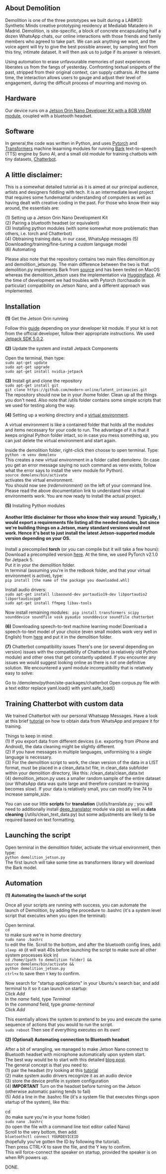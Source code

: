## About Demolition

Demolition is one of the three prototypes we built during a LAB#03: Synthetic Minds creative prototyping residency at Medialab Matadero in Madrid. Demolition, is site-specific, a block of concrete encapsulating half a dozen WhatsApp chats, our online interactions with those friends and family members who agreed to take part. We can ask anything we want, and the voice agent will try to give the best possible answer, by sampling text from this tiny, intimate dataset. It will then ask us to judge if its answer is relevant.

Using automation to erase unfavourable memories of past experiences liberates us from the fangs of yesterday. Confronting textual snippets of the past, stripped from their original context, can supply catharsis. At the same time, the interaction allows users to gauge and adjust their level of engagement, during the difficult process of mourning and moving on.

## Hardware

Our device runs on a [Jetson Orin Nano Developer Kit with a 8GB VRAM module](https://developer.nvidia.com/embedded/learn/get-started-jetson-orin-nano-devkit), coupled with a bluetooth headset.

## Software

In general,the code was written in Python, and uses [Pytorch](https://pytorch.org/) and [Transformers](https://huggingface.co/docs/transformers/en/index) machine leaarning modules for running [Bark](https://huggingface.co/docs/transformers/en/model_doc/bark) text-to-speech (TTS) engine by Suno AI, and a small old module for training chatbots with tiny datasets, [Chatterbot](https://chatterbot.readthedocs.io/en/stable/).


## A little disclaimer: 
This is a somewhat detailed tutorial as it is aimed at our principal audience, artists and designers fiddling with tech. It is an intermediate level project that requires some fundemantal understanding of computers as well as having dealt with creative coding in the past. For those who know their way around, the essentials are:

(1) Setting up a Jetson Orin Nano Development Kit  
(2) Pairing a bluetooth headset (or equivalent)  
(3) Installing python modules (with some somewhat more problematic than others, i.e. torch and Chatterbot)   
(4) Obtraining training data, in our case, WhatsApp messages
(5) Downloading/training/fine-tuning a custom language model  
(6) Automating  

Please also note that the repository contains two main files demolition.py and demolition_jetson.py. The main difference between the two is that demolition.py implements Bark from [source](https://github.com/suno-ai/bark) and has been tested on MacOS whereas the demolition_jetson uses the implementation via [Huggingface](https://huggingface.co/docs/transformers/en/model_doc/bark). At the time of development we had troubles with Pytorch (torchaudio in particular) compatibility on Jetson Nano, and a different approach was implemented.

## Installation

**(1)** Get the Jetson Orin running 

Follow this [guide](https://developer.nvidia.com/embedded/learn/get-started-jetson-orin-nano-devkit#prepare) depending on your developer kit module. If your kit is not from the official developer, follow their appropriate instructions. We used [Jetpack SDK 5.0.2](https://developer.nvidia.com/embedded/jetpack-sdk-502). 

**(2)**  Update the system and install Jetpack Components  

Open the terminal, then type:  
```sudo apt-get update```  
```sudo apt-get upgrade```  
```sudo apt-get install nvidia-jetpack```  

**(3)**  Install git and clone the repository  
```sudo apt-get install git```  
```git clone https://github.com/modern-online/latent_intimacies.git```  
The repository should now be in your /home folder. Clean up all the things you don't need. Also note that /utils folder contains some simple scripts that we used for testing along the way. 

**(4)** Setting up a working directory and a [virtual environment](https://docs.python.org/3/library/venv.html). 

A virtual environment is like a contained folder that holds all the modules and items necessary for your code to run. The advantage of it is that it keeps original Python folder intact, so in case you mess something up, you can just delete the virtual environment and start again. 

Inside the demolition folder, right-click then choose to open terminal. Type:  
```python -m venv demolenv```  
This creates a new virtual environment in a folder called demolenv. (In case you get an error message saying no such command as venv exists, follow what the error says to install the venv module for Python).   
```source demolenv/bin/activate```  
activates the virtual environment.   
You should now see <em>(redenvironment)</em> on the left of your command line. Please read the above documentation link to understand how virtual environments work. You are now ready to install the actual project. 

**(5)** Installing Python modules

#### Another little disclaimer for those who know their way around: Typically, I would export a requirements file listing all the needed modules, but since we're building things on a Jetson, many standard versions would not work. Hence it's best to just install the latest Jetson-supported module version depending on your OS.

Install a precompiled **torch** (or you can compile but it will take a few hours):  
Download a precompiled version [here](https://forums.developer.nvidia.com/t/pytorch-for-jetson/72048). At the time, we used PyTorch v2.1.0 for Jetpack 5.  
Put it in your the demolition folder.   
In terminal (assuming you're in the redbook folder, and that your virtual environment is active), type:  
```pip install [the name of the package you downloaded.whl]```  

Install audio drivers:  
```sudo apt-get install libasound-dev portaudio19-dev libportaudio2 libportaudiocpp0```  
```sudo apt-get install ffmpeg libav-tools```  

Now install remaining modules:
``` pip install transformers scipy sounddevice soundfile vosk pyaudio sounddevice soundfile chatterbot```

**(6)** Downloading speech-to-text machine learning model
Download a speech-to-text model of your choice (even small models work very well in English) from [here](https://alphacephei.com/vosk/models) and put it in the demolition folder. 

**(7)** Chatterbot compatibility issues
There's one (or several depending on version) issues with the compatibility of Chatterbot (a relatively old Python module) and other ones that get constantly updated. If you encounter any issues we would suggest looking online as there is not one definitive solution. We encountered a yaml module incompatibility that is relatively easy to solve: 

Go to /demolenv/python/site-packages/chatterbot
Open corpus.py file with a text editor
replace yaml.load() with yaml.safe_load()

## Training Chatterbot with custom data

We trained Chatterbot with our personal Whatsapp Messages. 
Have a look at this brief [tutorial](https://maazirfan.medium.com/building-a-chatbot-from-whatsapp-conversations-a-step-by-step-tutorial-48290cd458ef) on how to obtain data from WhatsApp and prepare it for training.  

Things to keep in mind:  
(1) If you export data from different devices (i.e. exporting from iPhone and Android), the data cleaning might be slightly different.  
(2) If you have messages in multiple languages, uniformising to a single language is necessary.  
(3) For the demolition script to work, the clean version of the data in a LIST format, must be placed in a clean_data.txt file, in clean_data subfolder within your demolition directory, like this: /clean_data/clean_data.txt  
(4) demolition_jetson.py uses a smaller random sample of the entire dataset (our WhatsApp data was quite large and therefore constant re-training becomes slow). If your data is relatively small, you can modify line 74 to increase sample_size.  

You can use our little **scripts** for **translation** (/utils/translate.py ; you will need to additionally install [deep_translator](https://pypi.org/project/deep-translator/) module via pip) as well as **data cleaning** (/utils/clean_text_data.py) but some adjustments are likely to be required based on text formatting. 


## Launching the script

Open terminal in the demolition folder, activate the virtual environment, then type:   
```python demolition_jetson.py```   
The first launch will take some time as transformers library will download the Bark model. 


## Automation 

**(1) Automating the launch of the script**

Once all your scripts are running with success, you can automate the launch of Demolition, by adding the procedure to .bashrc (it's a system level script that executes when you open the terminal): 

Open terminal.  
```cd```  
to make sure we're in home directory  
```sudo nano .bashrc```   
to edit the file. Scroll to the bottom, and after the bluetooth config lines, add:  
```sleep 40```  (it will wait 40s before launching the script to make sure all other system processes kick in)  
```cd /home/[path to demolition folder] &&```  
```source demolenv/bin/activate &&```  
```python demolition_jetson.py```  
```ctrl+x``` to save then ```Y``` key to confirm.   

Now search for "startup applications" in your Ubuntu's search bar, and add terminal to it so it can launch on startup:  
Click <em>Add</em>  
In the <em>name</em> field, type <em>Terminal</em>  
In the <em>command</em> field, type <em>gnome-terminal</em>  
Click <em>Add</em> 

This esentially allows the system to pretend to be you and execute the same sequence of actions that you would to run the script.  
```sudo reboot```
Then see if everything executes on its own!  

**(2) (Optional) Automating connection to Bluetooth headset**

After a bit of wrangling, we managed to make Jetson Nano connect to Bluetooth headset with microphone automatically upon system start.  
The best way would be to start with this detailed [blog post](https://ansonvandoren.com/posts/pulseaudio-auto-bluetooth-hfp-profile/).  
The general concept is that you need to:  
(1) pair the headset (try looking at this [tutorial](https://forums.raspberrypi.com/viewtopic.php?t=235519)  
(2) make system audio drivers recognize it as an audio device  
(3) store the device profile in system configuration  
(4) **IMPORTANT** Turn on the headset before turning on the Jetson (otherwise automatic pairing tends to fail)  
(5) Add a line in the .bashrc file (it's a system file that executes things upon startup of the system), like this:  

cd  
(to make sure you're in your home folder)  
```sudo nano .bashrc```  
(to open the file with a command line text editor called Nano)  
Scroll to the very bottom, then add:  
```bluetoothctl connect YOURDEVICEID```  
(hopefully you've gotten the ID by following the tutorial).  
Then press CTRL+X to save the file, and the Y key to confirm.  
This will force-connect the speaker on startup, provided the speaker is on when RPi powers up.

DONE.
